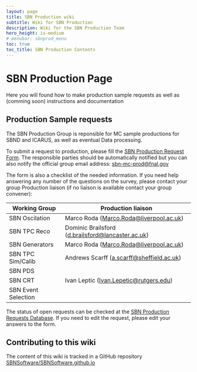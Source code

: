```yaml
---
layout: page
title: SBN Production wiki
subtitle: Wiki for SBN Production
description: Wiki for the SBN Production Team
hero_height: is-medium
# menubar: sbnprod_menu
toc: true
toc_title: SBN Production Contents
---
```




SBN Production Page
==========================================

Here you will found how to make production sample requests as well as (comming soon) instructions and documentation

Production Sample requests 
--------------------------

The SBN Production Group is reponsible for MC sample productions for SBND and ICARUS, as well as eventual Data processing. 

To submit a request to production, please fill the [SBN Production Request Form](https://forms.gle/i5wckyzKCsZYpqL18). The responsible parties should be automatically notified but you can also notify the official group email address: [sbn-mc-prod@fnal.gov](sbn-mc-prod@fnal.gov)

The form is also a checklist of the needed information. If you need help answering any number of the questions on the survey, please contact your group Production liaison (if no liaison is available contact your group convener):

| Working Group | Production liaison |
| --- | --- |
| SBN Oscilation | Marco Roda (Marco.Roda@liverpool.ac.uk) |
| SBN TPC Reco | Dominic Brailsford (d.brailsford@lancaster.ac.uk) |
| SBN Generators | Marco Roda (Marco.Roda@liverpool.ac.uk) |
| SBN TPC Sim/Calib | Andrews Scarff (a.scarff@sheffield.ac.uk) |
| SBN PDS | |
| SBN CRT | Ivan Leptic (Ivan.Lepetic@rutgers.edu) |
| SBN Event Selection | |

The status of open requests can be checked at the [SBN Production Requests Database](https://docs.google.com/spreadsheets/d/1G9yPHLbDHr_Y3h2kJdhcSfzu7mUjFE1fc55NbCJgtPo/edit?usp=sharing). If you need to edit the request, please edit your answers to the form. 








Contributing to this wiki
--------------------------

The content of this wiki is tracked in a GitHub repository [SBNSoftware/SBNSoftware.github.io](https://github.com/SBNSoftware/SBNSoftware.github.io)



